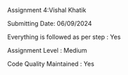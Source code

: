 Assignment 4:Vishal Khatik

Submitting Date: 06/09/2024

Everything is followed as per step : Yes

Assignment Level : Medium

Code Quality Maintained : Yes
